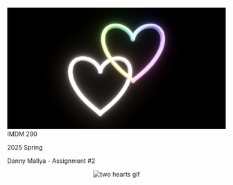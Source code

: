 ![two hearts](https://github.com/ph4nT0m-d4n1/IMDM290-2025S/blob/main/ScreenCaptures/screenshot.png)
IMDM 290 

2025 Spring

Danny Mallya - Assignment #2

<p align="center">
  <img src="http://some_place.com/image.png](https://github.com/ph4nT0m-d4n1/IMDM290-2025S/blob/main/ScreenCaptures/recording.gif"
        alt = "two hearts gif"/> </p>
